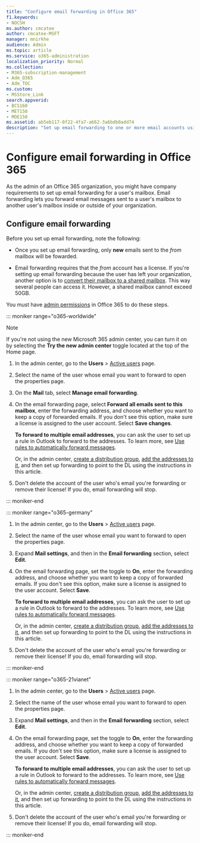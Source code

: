 ```yaml
---
title: "Configure email forwarding in Office 365"
f1.keywords:
- NOCSH
ms.author: cmcatee
author: cmcatee-MSFT
manager: mnirkhe
audience: Admin
ms.topic: article
ms.service: o365-administration
localization_priority: Normal
ms.collection: 
- M365-subscription-management 
- Adm_O365
- Adm_TOC
ms.custom:
- MSStore_Link
search.appverid:
- BCS160
- MET150
- MOE150
ms.assetid: ab5eb117-0f22-4fa7-a662-3a6bdb0add74
description: "Set up email forwarding to one or more email accounts using Office365."
---
```


# Configure email forwarding in Office 365
  
As the admin of an Office 365 organization, you might have company requirements to set up email forwarding for a user's mailbox. Email forwarding lets you forward email messages sent to a user's mailbox to another user's mailbox inside or outside of your organization.

  
## Configure email forwarding

 Before you set up email forwarding, note the following: 

- Once you set up email forwarding, only **new** emails sent to the  *from*  mailbox will be fowarded. 
    
- Email forwarding requires that the  *from*  account has a license. If you're setting up email forwarding because the user has left your organization, another option is to [convert their mailbox to a shared mailbox](convert-user-mailbox-to-shared-mailbox.md). This way several people can access it. However, a shared mailbox cannot exceed 50GB. 
    
You must have [admin permissions](../add-users/about-admin-roles.md) in Office 365 to do these steps. 

::: moniker range="o365-worldwide"

> [!NOTE]
> If you're not using the new Microsoft 365 admin center, you can turn it on by selecting the **Try the new admin center** toggle located at the top of the Home page.

1. In the admin center, go to the **Users** \> <a href="https://go.microsoft.com/fwlink/p/?linkid=834822" target="_blank">Active users</a> page.
    
2. Select the name of the user whose email you want to forward to open the properties page. 
 
3. On the **Mail** tab, select **Manage email forwarding**. 
  
4. On the email forwarding page, select **Forward all emails sent to this mailbox**, enter the forwarding address, and choose whether you want to keep a copy of forwarded emails. If you don't see this option, make sure a license is assigned to the user account. Select **Save changes**.
    
    **To forward to multiple email addresses**, you can ask the user to set up a rule in Outlook to forward to the addresses. To learn more, see [Use rules to automatically forward messages](https://support.office.com/article/use-rules-to-automatically-forward-messages-45aa9664-4911-4f96-9663-ece42816d746). 
    
     Or, in the admin center, [create a distribution group](../setup/create-distribution-lists.md), [add the addresses to it](add-user-or-contact-to-distribution-list.md), and then set up forwarding to point to the DL using the instructions in this article.
    
5. Don't delete the account of the user who's email you're forwarding or remove their license!  If you do, email forwarding will stop. 

::: moniker-end

::: moniker range="o365-germany"
    
 1.   In the admin center, go to the **Users** \> <a href="https://go.microsoft.com/fwlink/p/?linkid=847686" target="_blank">Active users</a> page. 
    
2. Select the name of the user whose email you want to forward to open the properties page. 

3. Expand **Mail settings**, and then in the **Email forwarding** section, select **Edit**.

4. On the email forwarding page, set the toggle to **On**, enter the forwarding address, and choose whether you want to keep a copy of forwarded emails. If you don't see this option, make sure a license is assigned to the user account. Select **Save**.
    
    **To forward to multiple email addresses**, you can ask the user to set up a rule in Outlook to forward to the addresses. To learn more, see [Use rules to automatically forward messages](https://support.office.com/article/use-rules-to-automatically-forward-messages-45aa9664-4911-4f96-9663-ece42816d746). 
    
     Or, in the admin center, [create a distribution group](../setup/create-distribution-lists.md), [add the addresses to it](add-user-or-contact-to-distribution-list.md), and then set up forwarding to point to the DL using the instructions in this article.
    
5. Don't delete the account of the user who's email you're forwarding or remove their license!  If you do, email forwarding will stop.    

::: moniker-end

::: moniker range="o365-21vianet"

 1. In the admin center, go to the **Users** \> <a href="https://go.microsoft.com/fwlink/p/?linkid=850628" target="_blank">Active users</a> page. 
    
2. Select the name of the user whose email you want to forward to open the properties page. 

3. Expand **Mail settings**, and then in the **Email forwarding** section, select **Edit**.

4. On the email forwarding page, set the toggle to **On**, enter the forwarding address, and choose whether you want to keep a copy of forwarded emails. If you don't see this option, make sure a license is assigned to the user account. Select **Save**.
    
    **To forward to multiple email addresses**, you can ask the user to set up a rule in Outlook to forward to the addresses. To learn more, see [Use rules to automatically forward messages](https://support.office.com/article/use-rules-to-automatically-forward-messages-45aa9664-4911-4f96-9663-ece42816d746). 
    
     Or, in the admin center, [create a distribution group](../setup/create-distribution-lists.md), [add the addresses to it](add-user-or-contact-to-distribution-list.md), and then set up forwarding to point to the DL using the instructions in this article.
    
5. Don't delete the account of the user who's email you're forwarding or remove their license!  If you do, email forwarding will stop. 

::: moniker-end 
